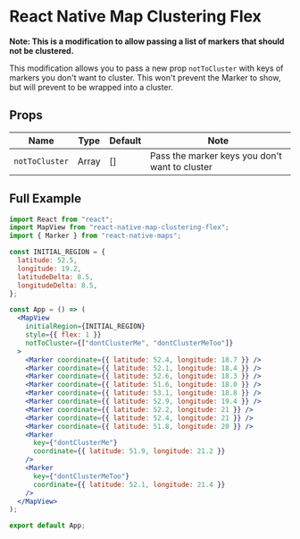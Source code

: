 # React Native Map Clustering Flex

**Note: This is a modification to allow passing a list of markers that should not be clustered.**

This modification allows you to pass a new prop `notToCluster` with keys of markers you don't want to cluster. This won't prevent the Marker to show, but will prevent to be wrapped into a cluster.

## Props

| Name           | Type  | Default | Note                                           |
| -------------- | ----- | ------- | ---------------------------------------------- |
| `notToCluster` | Array | []      | Pass the marker keys you don't want to cluster |

## Full Example

```jsx
import React from "react";
import MapView from "react-native-map-clustering-flex";
import { Marker } from "react-native-maps";

const INITIAL_REGION = {
  latitude: 52.5,
  longitude: 19.2,
  latitudeDelta: 8.5,
  longitudeDelta: 8.5,
};

const App = () => (
  <MapView
    initialRegion={INITIAL_REGION}
    style={{ flex: 1 }}
    notToCluster={["dontClusterMe", "dontClusterMeToo"]}
  >
    <Marker coordinate={{ latitude: 52.4, longitude: 18.7 }} />
    <Marker coordinate={{ latitude: 52.1, longitude: 18.4 }} />
    <Marker coordinate={{ latitude: 52.6, longitude: 18.3 }} />
    <Marker coordinate={{ latitude: 51.6, longitude: 18.0 }} />
    <Marker coordinate={{ latitude: 53.1, longitude: 18.8 }} />
    <Marker coordinate={{ latitude: 52.9, longitude: 19.4 }} />
    <Marker coordinate={{ latitude: 52.2, longitude: 21 }} />
    <Marker coordinate={{ latitude: 52.4, longitude: 21 }} />
    <Marker coordinate={{ latitude: 51.8, longitude: 20 }} />
    <Marker
      key={"dontClusterMe"}
      coordinate={{ latitude: 51.9, longitude: 21.2 }}
    />
    <Marker
      key={"dontClusterMeToo"}
      coordinate={{ latitude: 52.1, longitude: 21.4 }}
    />
  </MapView>
);

export default App;
```

